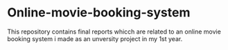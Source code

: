 # Online-movie-booking-system


This repository contains final reports whicch are related to an online movie booking system i made as an unversity project in my 1st year.
